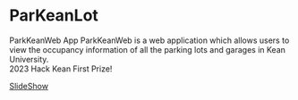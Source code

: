 # ParKeanLot
ParkKeanWeb App
ParkKeanWeb is a web application which allows users to view the occupancy information of all the parking lots and garages in Kean University.
<br>
2023 Hack Kean First Prize!

[SlideShow](https://docs.google.com/presentation/d/1st-13ndYQW9E4AXHVCBfXJyRe6wrK7_mD6yDPd7cUc4/edit#slide=id.gc6f90357f_0_0)
